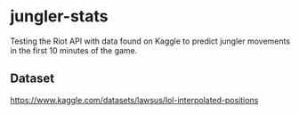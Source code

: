 # jungler-stats
Testing the Riot API with data found on Kaggle to predict jungler movements in the first 10 minutes of the game.

## Dataset

https://www.kaggle.com/datasets/lawsus/lol-interpolated-positions
